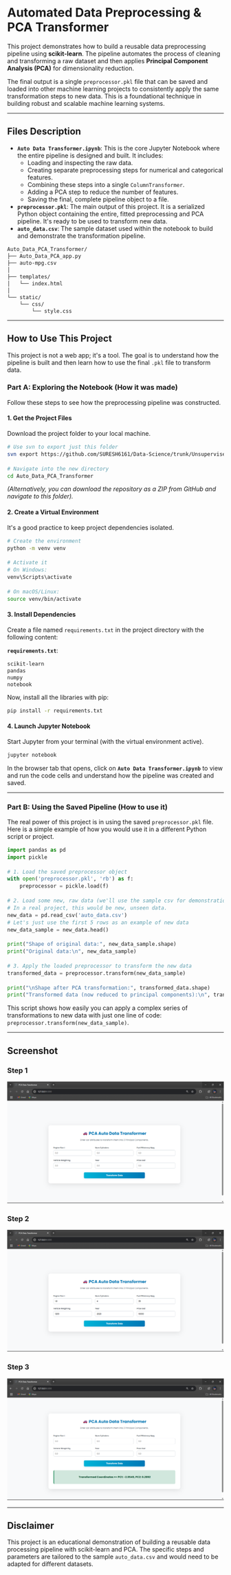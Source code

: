 
# Automated Data Preprocessing & PCA Transformer

This project demonstrates how to build a reusable data preprocessing pipeline using **scikit-learn**. The pipeline automates the process of cleaning and transforming a raw dataset and then applies **Principal Component Analysis (PCA)** for dimensionality reduction.

The final output is a single `preprocessor.pkl` file that can be saved and loaded into other machine learning projects to consistently apply the same transformation steps to new data. This is a foundational technique in building robust and scalable machine learning systems.

-----

## Files Description

  * **`Auto Data Transformer.ipynb`**: This is the core Jupyter Notebook where the entire pipeline is designed and built. It includes:
      * Loading and inspecting the raw data.
      * Creating separate preprocessing steps for numerical and categorical features.
      * Combining these steps into a single `ColumnTransformer`.
      * Adding a PCA step to reduce the number of features.
      * Saving the final, complete pipeline object to a file.
  * **`preprocessor.pkl`**: The main output of this project. It is a serialized Python object containing the entire, fitted preprocessing and PCA pipeline. It's ready to be used to transform new data.
  * **`auto_data.csv`**: The sample dataset used within the notebook to build and demonstrate the transformation pipeline.
```
Auto_Data_PCA_Transformer/
├── Auto_Data_PCA_app.py
├── auto-mpg.csv
│
├── templates/
│   └── index.html
│
└── static/
    └── css/
        └── style.css
```
-----

## How to Use This Project

This project is not a web app; it's a tool. The goal is to understand how the pipeline is built and then learn how to use the final `.pkl` file to transform data.

### Part A: Exploring the Notebook (How it was made)

Follow these steps to see how the preprocessing pipeline was constructed.

#### 1\. Get the Project Files

Download the project folder to your local machine.

```bash
# Use svn to export just this folder
svn export https://github.com/SURESH6161/Data-Science/trunk/Unsupervised/Auto_Data_PCA_Transformer

# Navigate into the new directory
cd Auto_Data_PCA_Transformer
```

*(Alternatively, you can download the repository as a ZIP from GitHub and navigate to this folder).*

#### 2\. Create a Virtual Environment

It's a good practice to keep project dependencies isolated.

```bash
# Create the environment
python -m venv venv

# Activate it
# On Windows:
venv\Scripts\activate

# On macOS/Linux:
source venv/bin/activate
```

#### 3\. Install Dependencies

Create a file named `requirements.txt` in the project directory with the following content:

**`requirements.txt`**:

```
scikit-learn
pandas
numpy
notebook
```

Now, install all the libraries with pip:

```bash
pip install -r requirements.txt
```

#### 4\. Launch Jupyter Notebook

Start Jupyter from your terminal (with the virtual environment active).

```bash
jupyter notebook
```

In the browser tab that opens, click on **`Auto Data Transformer.ipynb`** to view and run the code cells and understand how the pipeline was created and saved.

-----

### Part B: Using the Saved Pipeline (How to use it)

The real power of this project is in using the saved `preprocessor.pkl` file. Here is a simple example of how you would use it in a different Python script or project.

```python
import pandas as pd
import pickle

# 1. Load the saved preprocessor object
with open('preprocessor.pkl', 'rb') as f:
    preprocessor = pickle.load(f)

# 2. Load some new, raw data (we'll use the sample csv for demonstration)
# In a real project, this would be new, unseen data.
new_data = pd.read_csv('auto_data.csv')
# Let's just use the first 5 rows as an example of new data
new_data_sample = new_data.head()

print("Shape of original data:", new_data_sample.shape)
print("Original data:\n", new_data_sample)

# 3. Apply the loaded preprocessor to transform the new data
transformed_data = preprocessor.transform(new_data_sample)

print("\nShape after PCA transformation:", transformed_data.shape)
print("Transformed data (now reduced to principal components):\n", transformed_data)

```

This script shows how easily you can apply a complex series of transformations to new data with just one line of code: `preprocessor.transform(new_data_sample)`.

-----

## Screenshot

### Step 1
![General interface](img1.png)
### Step 2
![Filling in the details](img2.png)
### Step 3
![Final predicted result](img3.png)

-----

## Disclaimer

This project is an educational demonstration of building a reusable data processing pipeline with scikit-learn and PCA. The specific steps and parameters are tailored to the sample `auto_data.csv` and would need to be adapted for different datasets.

